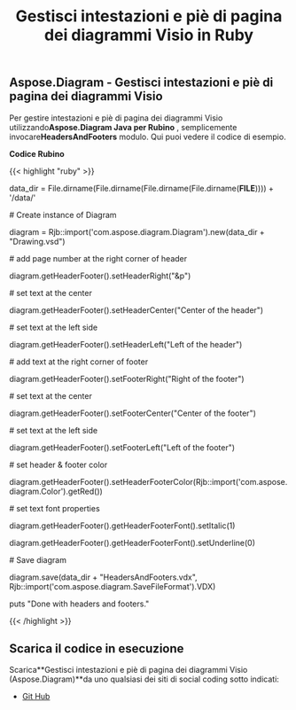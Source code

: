 ﻿---
title: Gestisci intestazioni e piè di pagina dei diagrammi Visio in Ruby
type: docs
weight: 10
url: /it/java/manage-headers-and-footers-of-the-visio-diagrams-in-ruby/
---
## **Aspose.Diagram - Gestisci intestazioni e piè di pagina dei diagrammi Visio**
 Per gestire intestazioni e piè di pagina dei diagrammi Visio utilizzando**Aspose.Diagram Java per Rubino** , semplicemente invocare**HeadersAndFooters** modulo. Qui puoi vedere il codice di esempio.

**Codice Rubino**

{{< highlight "ruby" >}}

 data_dir = File.dirname(File.dirname(File.dirname(File.dirname(__FILE__)))) + '/data/'

\# Create instance of Diagram

diagram = Rjb::import('com.aspose.diagram.Diagram').new(data_dir + "Drawing.vsd")

\# add page number at the right corner of header

diagram.getHeaderFooter().setHeaderRight("&p")

\# set text at the center

diagram.getHeaderFooter().setHeaderCenter("Center of the header")

\# set text at the left side

diagram.getHeaderFooter().setHeaderLeft("Left of the header")

\# add text at the right corner of footer

diagram.getHeaderFooter().setFooterRight("Right of the footer")

\# set text at the center

diagram.getHeaderFooter().setFooterCenter("Center of the footer")

\# set text at the left side

diagram.getHeaderFooter().setFooterLeft("Left of the footer")

\# set header & footer color

diagram.getHeaderFooter().setHeaderFooterColor(Rjb::import('com.aspose.diagram.Color').getRed())

\# set text font properties

diagram.getHeaderFooter().getHeaderFooterFont().setItalic(1)

diagram.getHeaderFooter().getHeaderFooterFont().setUnderline(0)

\# Save diagram

diagram.save(data_dir + "HeadersAndFooters.vdx", Rjb::import('com.aspose.diagram.SaveFileFormat').VDX)

puts "Done with headers and footers."

{{< /highlight >}}
## **Scarica il codice in esecuzione**
 Scarica**Gestisci intestazioni e piè di pagina dei diagrammi Visio (Aspose.Diagram)**da uno qualsiasi dei siti di social coding sotto indicati:

- [Git Hub](https://github.com/asposediagram/Aspose.Diagram-for-Java/blob/master/Plugins/Aspose_Diagram_Java_for_Ruby/lib/asposediagramjava/HeadersAndFooters/headersandfooters.rb)
